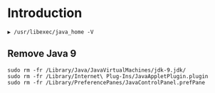 # Introduction

```
▶ /usr/libexec/java_home -V
```

## Remove Java 9

```
sudo rm -fr /Library/Java/JavaVirtualMachines/jdk-9.jdk/
sudo rm -fr /Library/Internet\ Plug-Ins/JavaAppletPlugin.plugin
sudo rm -fr /Library/PreferencePanes/JavaControlPanel.prefPane
```


